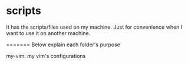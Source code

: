 scripts
=======
It has the scripts/files used on my machine. Just for convenience when I want to use it on another machine.



=======
Below explain each folder's purpose

my-vim: my vim's configurations

